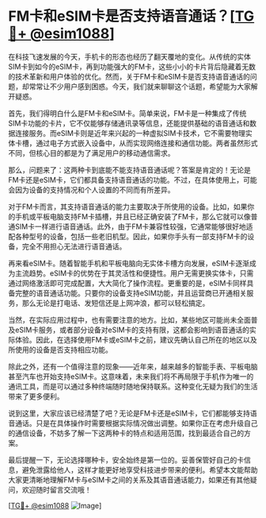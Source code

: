 # FM卡和eSIM卡是否支持语音通话？[[TG💪+ @esim1088](https://t.me/s/esim1088)]

在科技飞速发展的今天，手机卡的形态也经历了翻天覆地的变化。从传统的实体SIM卡到如今的eSIM卡，再到功能强大的FM卡，这些小小的卡片背后隐藏着无数的技术革新和用户体验的优化。然而，关于FM卡和eSIM卡是否支持语音通话的问题，却常常让不少用户感到困惑。今天，我们就来聊聊这个话题，希望能为大家解开疑惑。

首先，我们得明白什么是FM卡和eSIM卡。简单来说，FM卡是一种集成了传统SIM卡功能的卡片，它不仅能够存储通讯录等信息，还能提供基础的语音通话和数据连接服务。而eSIM卡则是近年来兴起的一种虚拟SIM卡技术，它不需要物理实体卡槽，通过电子方式嵌入设备中，从而实现网络连接和通信功能。两者虽然形式不同，但核心目的都是为了满足用户的移动通信需求。

那么，问题来了：这两种卡到底能不能支持语音通话呢？答案是肯定的！无论是FM卡还是eSIM卡，它们都具备支持语音通话的功能。不过，在具体使用上，可能会因为设备的支持情况和个人设置的不同而有所差异。

对于FM卡而言，其支持语音通话的能力主要取决于所使用的设备。比如，如果你的手机或平板电脑支持FM卡插槽，并且已经正确安装了FM卡，那么它就可以像普通SIM卡一样进行语音通话。此外，由于FM卡兼容性较强，它通常能够很好地适配各种型号的设备，包括一些老旧机型。因此，如果你手头有一部支持FM卡的设备，完全不用担心无法进行语音通话。

再来看eSIM卡。随着智能手机和平板电脑向无实体卡槽方向发展，eSIM卡逐渐成为主流趋势。eSIM卡的优势在于其灵活性和便捷性。用户无需更换实体卡，只需通过网络激活即可完成配置，大大简化了操作流程。更重要的是，eSIM卡同样具备完整的语音通话功能。只要你的设备支持eSIM功能，并且运营商已开通相关服务，那么无论是打电话、发短信还是上网冲浪，都可以轻松搞定。

当然，在实际应用过程中，也有需要注意的地方。比如，某些地区可能尚未全面普及eSIM卡服务，或者部分设备对eSIM卡的支持有限，这都会影响到语音通话的实际体验。因此，在选择使用FM卡或eSIM卡之前，建议先确认自己所在的地区以及所使用的设备是否支持相应功能。

除此之外，还有一个值得注意的现象——近年来，越来越多的智能手表、平板电脑甚至汽车也开始支持eSIM卡。这意味着，未来我们将不再局限于手机作为唯一的通讯工具，而是可以通过多种终端随时随地保持联系。这种变化无疑为我们的生活带来了更多便利。

说到这里，大家应该已经清楚了吧？无论是FM卡还是eSIM卡，它们都能够支持语音通话。只是在具体操作时需要根据实际情况做出调整。如果你正在考虑升级自己的通信设备，不妨多了解一下这两种卡的特点和适用范围，找到最适合自己的方案。

最后提醒一下，无论选择哪种卡，安全始终是第一位的。妥善保管好自己的卡信息，避免泄露给他人，这样才能更好地享受科技进步带来的便利。希望本文能帮助大家更清晰地理解FM卡与eSIM卡之间的关系及其语音通话能力，如果还有其他疑问，欢迎随时留言交流哦！

[[TG💪+ @esim1088](https://t.me/s/esim1088) ![Image](https://i.postimg.cc/4NQfJmqS/Snipaste-2025-05-13-00-14-12.png)]